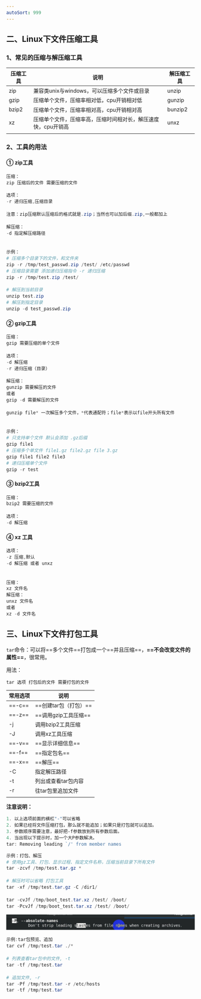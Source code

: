```yaml
---
autoSort: 999
---
```


## 二、Linux下文件压缩工具

### 1、常见的压缩与解压缩工具

| 压缩工具 | 说明                                                         | 解压缩工具 |
| -------- | ------------------------------------------------------------ | ---------- |
| zip      | 兼容类unix与windows，可以压缩多个文件或目录                  | unzip      |
| gzip     | 压缩单个文件，压缩率相对低，cpu开销相对低                    | gunzip     |
| bzip2    | 压缩单个文件，压缩率相对高，cpu开销相对高                    | bunzip2    |
| xz       | 压缩单个文件，压缩率高，压缩时间相对长，解压速度快，cpu开销高 | unxz       |
|          |                                                              |            |

### 2、工具的用法

#### **①** zip工具

```powershell
压缩：
zip 压缩后的文件 需要压缩的文件

选项：
-r 递归压缩,压缩目录

注意：zip压缩默认压缩后的格式就是.zip；当然也可以加后缀.zip,一般都加上

解压缩：
-d 指定解压缩路径


示例：
# 压缩多个目录下的文件，和文件夹
zip -r /tmp/test_passwd.zip /test/ /etc/passwd
# 压缩目录需要 添加递归压缩指令 -r 递归压缩
zip -r /tmp/test.zip /test/

# 解压到当前目录
unzip test.zip
# 解压到指定目录
unzip -d test_passwd.zip
```

#### ② gzip工具

```powershell
压缩：
gzip 需要压缩的单个文件

选项：
-d 解压缩
-r 递归压缩（目录）

解压缩：
gunzip 需要解压的文件
或者
gzip -d 需要解压的文件

gunzip file* 一次解压多个文件，*代表通配符；file*表示以file开头所有文件


示例：
# 只支持单个文件 默认会添加 .gz后缀
gzip file1
# 压缩多个单文件 file1.gz file2.gz file 3.gz 
gzip file1 file2 file3
# 递归压缩单个文件
gzip -r test
```

#### ③ bzip2工具

```powershell
压缩：
bzip2 需要压缩的文件

选项：
-d 解压缩
```

#### ④ xz 工具

```powershell
选项：
-z 压缩,默认
-d 解压缩 或者 unxz


压缩： 
xz 文件名
解压缩：
unxz 文件名
或者
xz -d 文件名
```





## 三、Linux下文件打包工具

`tar`命令：可以将==多个文件==打包成一个==并且压缩==，**==不会改变文件的属性==**，很常用。

用法：

`tar 选项 打包后的文件 需要打包的文件`

| 常用选项 | 说明                  |
| -------- | --------------------- |
| ==-c==   | ==创建tar包（打包）== |
| ==-z==   | ==调用gzip工具压缩==  |
| -j       | 调用bzip2工具压缩     |
| -J       | 调用xz工具压缩        |
| ==-v==   | ==显示详细信息==      |
| ==-f==   | ==指定包名==          |
| ==-x==   | ==解压==              |
| -C       | 指定解压路径          |
| -t       | 列出或查看tar包内容   |
| -r       | 往tar包里追加文件     |
|          |                       |

**注意说明：**

```powershell
1. 以上选项前面的横杠"-"可以省略
2. 如果已经将文件压缩打包，那么就不能追加；如果只是打包就可以追加。
3. 参数顺序需要注意，最好把-f参数放到所有参数后面。
4. 当出现以下提示时，加一个大P参数解决。
tar: Removing leading `/' from member names
```



```powershell
示例：打包、解压
# 使用gz工具、打包、显示过程、指定文件名称，压缩当前目录下所有文件
tar -zcvf /tmp/test.tar.gz *

# 解压时可以省略 打包工具
tar -xf /tmp/test.tar.gz -C /dir1/

tar -cvJf /tmp/boot_test.tar.xz /test/ /boot/
tar -PcvJf /tmp/boot_test.tar.xz /test/ /boot/
```

![image-20231101101448998](images/image-20231101101448998.png)

```powershell
示例:tar包预览、追加
tar cvf /tmp/test.tar ./*

# 列表查看tar包中的文件, -t 
tar -tf /tmp/test.tar

# 追加文件, -r
tar -Pf /tmp/test.tar -r /etc/hosts
tar -tf /tmp/test.tar
```















